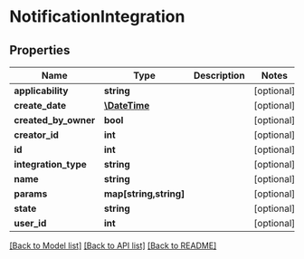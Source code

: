 # NotificationIntegration

## Properties
Name | Type | Description | Notes
------------ | ------------- | ------------- | -------------
**applicability** | **string** |  | [optional] 
**create_date** | [**\DateTime**](\DateTime.md) |  | [optional] 
**created_by_owner** | **bool** |  | [optional] 
**creator_id** | **int** |  | [optional] 
**id** | **int** |  | [optional] 
**integration_type** | **string** |  | [optional] 
**name** | **string** |  | [optional] 
**params** | **map[string,string]** |  | [optional] 
**state** | **string** |  | [optional] 
**user_id** | **int** |  | [optional] 

[[Back to Model list]](../README.md#documentation-for-models) [[Back to API list]](../README.md#documentation-for-api-endpoints) [[Back to README]](../README.md)


